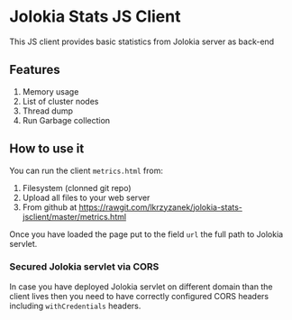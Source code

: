 # Jolokia Stats JS Client

This JS client provides basic statistics from Jolokia server as back-end

## Features

1. Memory usage
2. List of cluster nodes
3. Thread dump
4. Run Garbage collection

## How to use it

You can run the client `metrics.html` from:

1. Filesystem (clonned git repo)
2. Upload all files to your web server
3. From github at https://rawgit.com/lkrzyzanek/jolokia-stats-jsclient/master/metrics.html

Once you have loaded the page put to the field `url` the full path to Jolokia servlet.

### Secured Jolokia servlet via CORS

In case you have deployed Jolokia servlet on different domain than the client lives then
you need to have correctly configured CORS headers including `withCredentials` headers.
